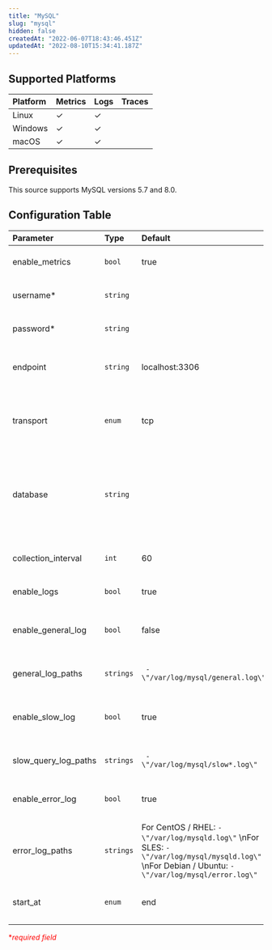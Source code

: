 ```yaml
---
title: "MySQL"
slug: "mysql"
hidden: false
createdAt: "2022-06-07T18:43:46.451Z"
updatedAt: "2022-08-10T15:34:41.187Z"
---
```

## Supported Platforms

| Platform | Metrics | Logs | Traces |
| :------- | :------ | :--- | :----- |
| Linux    | ✓       | ✓    |        |
| Windows  | ✓       | ✓    |        |
| macOS    | ✓       | ✓    |        |

## Prerequisites

This source supports MySQL versions 5.7 and 8.0. 

## Configuration Table

| Parameter           | Type  | Default | Description                                |
| :------------------ | :---- | :------ | :----------------------------------------- |
| enable_metrics | `bool` | true | Enable to collect metrics. |
| username* | `string` | | Username used to authenticate. |
| password* | `string` | | Password used to authenticate. |
| endpoint | `string` | localhost:3306 | The endpoint of the mysql server. |
| transport | `enum` | tcp | The transport protocol being used to connect to mysql. |
| database | `string` | | The database name. If not specified, metrics will be collected for all databases. |
| collection_interval | `int` | 60 | How often (seconds) to scrape for metrics. |
| enable_logs | `bool` | true | Enable to collect logs. |
| enable_general_log | `bool` | false | Enable to read and parse the general log file. |
| general_log_paths | `strings` | ` - \"/var/log/mysql/general.log\"` | Path to the general log file(s). |
| enable_slow_log | `bool` | true | Enable to read and parse the slow query log. |
| slow_query_log_paths | `strings` | ` - \"/var/log/mysql/slow*.log\"` | Path to the slow query log file(s). |
| enable_error_log | `bool` | true | Enable to read and parse the error log. |
| error_log_paths | `strings` | For CentOS / RHEL: `- \"/var/log/mysqld.log\"`  \nFor SLES: `- \"/var/log/mysql/mysqld.log\"`  \nFor Debian / Ubuntu: `- \"/var/log/mysql/error.log\"` | Path to the error log file(s). |
| start_at | `enum` | end | Start reading file from 'beginning' or 'end'. |

<span style="color:red">\*_required field_</span>